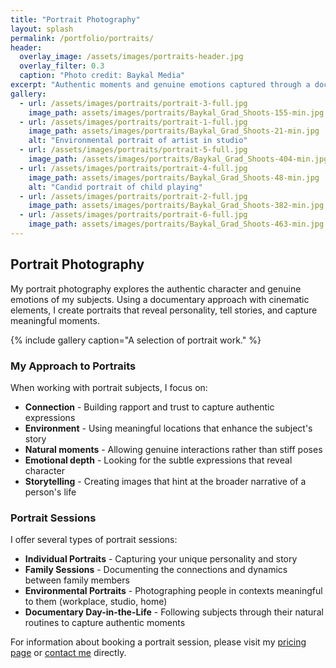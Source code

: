 ```yaml
---
title: "Portrait Photography"
layout: splash
permalink: /portfolio/portraits/
header:
  overlay_image: /assets/images/portraits-header.jpg
  overlay_filter: 0.3
  caption: "Photo credit: Baykal Media"
excerpt: "Authentic moments and genuine emotions captured through a documentary lens"
gallery:
  - url: /assets/images/portraits/portrait-3-full.jpg
    image_path: assets/images/portraits/Baykal_Grad_Shoots-155-min.jpg
  - url: /assets/images/portraits/portrait-1-full.jpg
    image_path: assets/images/portraits/Baykal_Grad_Shoots-21-min.jpg
    alt: "Environmental portrait of artist in studio"
  - url: /assets/images/portraits/portrait-5-full.jpg
    image_path: /assets/images/portraits/Baykal_Grad_Shoots-404-min.jpg
  - url: /assets/images/portraits/portrait-4-full.jpg
    image_path: assets/images/portraits/Baykal_Grad_Shoots-48-min.jpg
    alt: "Candid portrait of child playing"
  - url: /assets/images/portraits/portrait-2-full.jpg
    image_path: assets/images/portraits/Baykal_Grad_Shoots-382-min.jpg
  - url: /assets/images/portraits/portrait-6-full.jpg
    image_path: assets/images/portraits/Baykal_Grad_Shoots-463-min.jpg
---
```


## Portrait Photography

My portrait photography explores the authentic character and genuine emotions of my subjects. Using a documentary approach with cinematic elements, I create portraits that reveal personality, tell stories, and capture meaningful moments.

{% include gallery caption="A selection of portrait work." %}

### My Approach to Portraits

When working with portrait subjects, I focus on:

- **Connection** - Building rapport and trust to capture authentic expressions
- **Environment** - Using meaningful locations that enhance the subject's story
- **Natural moments** - Allowing genuine interactions rather than stiff poses
- **Emotional depth** - Looking for the subtle expressions that reveal character
- **Storytelling** - Creating images that hint at the broader narrative of a person's life

### Portrait Sessions

I offer several types of portrait sessions:

- **Individual Portraits** - Capturing your unique personality and story
- **Family Sessions** - Documenting the connections and dynamics between family members
- **Environmental Portraits** - Photographing people in contexts meaningful to them (workplace, studio, home)
- **Documentary Day-in-the-Life** - Following subjects through their natural routines to capture authentic moments

For information about booking a portrait session, please visit my [pricing page](/pricing/) or [contact me](/contact/) directly.


